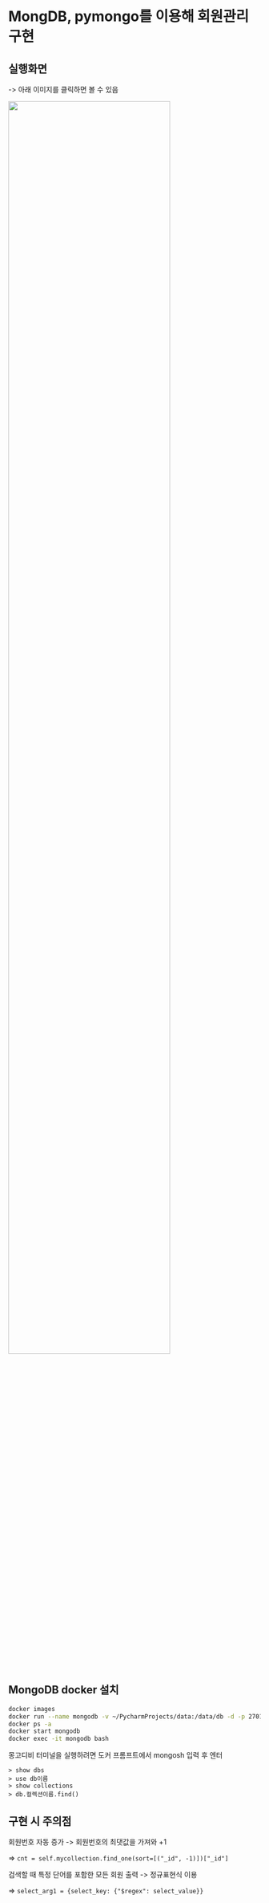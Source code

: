# MongDB, pymongo를 이용해 회원관리 구현

## 실행화면 

-> 아래 이미지를 클릭하면 볼 수 있음

<a href="https://youtu.be/xHsJqBKmRtc"><img src="https://user-images.githubusercontent.com/8787919/218620126-e6d8a127-7b9f-4ec4-a58b-5468db135a7a.png" width="80%" height="80%"></a>

## MongoDB docker 설치

```zsh
docker images
docker run --name mongodb -v ~/PycharmProjects/data:/data/db -d -p 27017:27017 mongo
docker ps -a
docker start mongodb
docker exec -it mongodb bash
```

몽고디비 터미널을 실행하려면 도커 프롬프트에서 mongosh 입력 후 엔터

```docker
> show dbs
> use db이름
> show collections
> db.컬렉션이름.find()
```

## 구현 시 주의점

회원번호 자동 증가 -> 회원번호의 최댓값을 가져와 +1

=> `cnt = self.mycollection.find_one(sort=[("_id", -1)])["_id"]`

검색할 때 특정 단어를 포함한 모든 회원 출력 -> 정규표현식 이용

=> `select_arg1 = {select_key: {"$regex": select_value}}`
